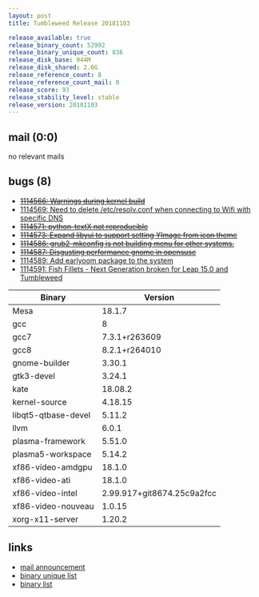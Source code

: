 ```yaml
---
layout: post
title: Tumbleweed Release 20181103

release_available: true
release_binary_count: 52992
release_binary_unique_count: 836
release_disk_base: 944M
release_disk_shared: 2.6G
release_reference_count: 8
release_reference_count_mail: 0
release_score: 93
release_stability_level: stable
release_version: 20181103
---
```


## mail (0:0)

no relevant mails

## bugs (8)

<!--more-->

- ~~[1114566: Warnings during kernel build](https://bugzilla.opensuse.org/show_bug.cgi?id=1114566)~~
- [1114569: Need to delete /etc/resolv.conf when connecting to Wifi with specific DNS](https://bugzilla.opensuse.org/show_bug.cgi?id=1114569)
- ~~[1114571: python-textX not reproducible](https://bugzilla.opensuse.org/show_bug.cgi?id=1114571)~~
- ~~[1114573: Expand libyui to support setting YImage from icon theme](https://bugzilla.opensuse.org/show_bug.cgi?id=1114573)~~
- ~~[1114586: grub2-mkconfig is not building menu for other systems.](https://bugzilla.opensuse.org/show_bug.cgi?id=1114586)~~
- ~~[1114587: Disgusting performance gnome in opensuse](https://bugzilla.opensuse.org/show_bug.cgi?id=1114587)~~
- [1114589: Add earlyoom package to the system](https://bugzilla.opensuse.org/show_bug.cgi?id=1114589)
- [1114591: Fish Fillets - Next Generation broken for Leap 15.0 and Tumbleweed](https://bugzilla.opensuse.org/show_bug.cgi?id=1114591)

Binary | Version
--- | ---
Mesa | 18.1.7
gcc | 8
gcc7 | 7.3.1+r263609
gcc8 | 8.2.1+r264010
gnome-builder | 3.30.1
gtk3-devel | 3.24.1
kate | 18.08.2
kernel-source | 4.18.15
libqt5-qtbase-devel | 5.11.2
llvm | 6.0.1
plasma-framework | 5.51.0
plasma5-workspace | 5.14.2
xf86-video-amdgpu | 18.1.0
xf86-video-ati | 18.1.0
xf86-video-intel | 2.99.917+git8674.25c9a2fcc
xf86-video-nouveau | 1.0.15
xorg-x11-server | 1.20.2

## links

- [mail announcement](https://lists.opensuse.org/opensuse-factory/2018-11/msg00008.html)
- [binary unique list](http://download.tumbleweed.boombatower.com/20181103/rpm.unique.list)
- [binary list](http://download.tumbleweed.boombatower.com/20181103/rpm.list)
